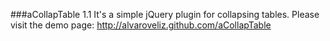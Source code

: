 ###aCollapTable 1.1
It's a simple jQuery plugin for collapsing tables.
Please visit the demo page: http://alvaroveliz.github.com/aCollapTable